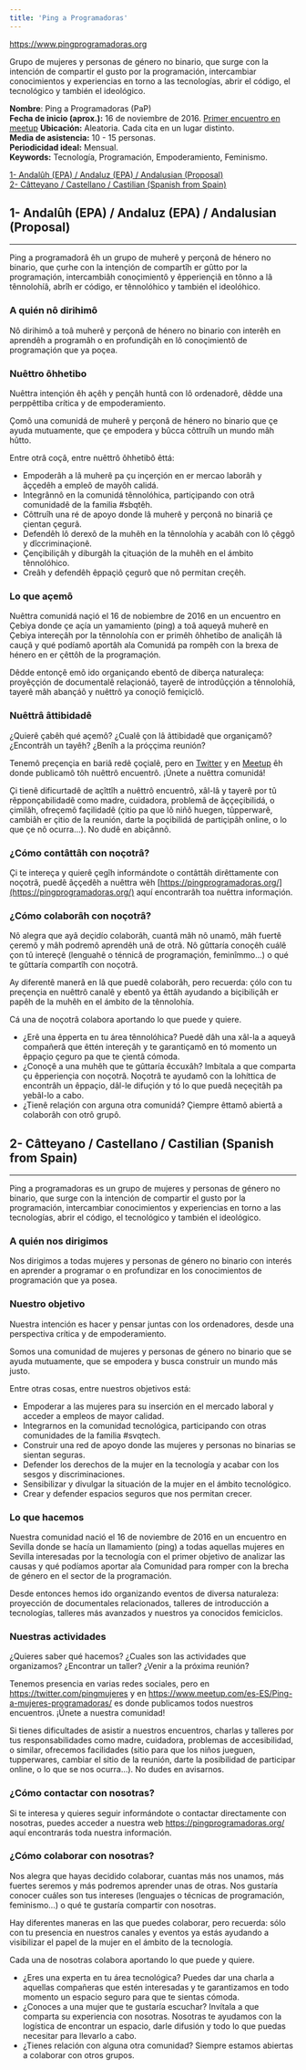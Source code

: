 ```yaml
---
title: 'Ping a Programadoras'
---
```


https://www.pingprogramadoras.org

Grupo de mujeres y personas de género no binario, que surge con la intención de compartir el gusto por la programación, intercambiar conocimientos y experiencias en torno a las tecnologías, abrir el código, el tecnológico y también el ideológico.

**Nombre**: Ping a Programadoras (PaP)  
**Fecha de inicio (aprox.):** 16 de noviembre de 2016. [Primer encuentro en meetup](https://www.meetup.com/es-ES/Ping-a-mujeres-programadoras/events/235355872/)
**Ubicación:** Aleatoria. Cada cita en un lugar distinto.  
**Media de asistencia:** 10 - 15 personas.  
**Periodicidad ideal:** Mensual.  
**Keywords:** Tecnología, Programación, Empoderamiento, Feminismo.  

[1- Andalûh (EPA) / Andaluz (EPA) / Andalusian (Proposal)](#-1--andalh-epa--andaluz-epa--andalusian-proposal)  
[2- Câtteyano / Castellano / Castilian (Spanish from Spain)](#-2--ctteyano--castellano--castilian-spanish-from-spain)  

## 1- Andalûh (EPA) / Andaluz (EPA) / Andalusian (Proposal)
-----------------------------------------------------

Ping a programadorâ êh un grupo de muherê y perçonâ de hénero no binario, que çurhe con la intençión de compartîh er gûtto por la programaçión, intercambiâh conoçimientô y êpperiençiâ en tônno a lâ tênnolohíâ, abrîh er código, er tênnolóhico y también el ideolóhico.

### A quién nô dirihimô

Nô dirihimô a toâ muherê y perçonâ de hénero no binario con interêh en aprendêh a programâh o en profundiçâh en lô conoçimientô de programaçión que ya poçea.

### Nuêttro ôhhetibo

Nuêttra intençión êh açêh y pençâh huntâ con lô ordenadorê, dêdde una perppêttiba crítica y de empoderamiento.

Çomô una comunidá de muherê y perçonâ de hénero no binario que çe ayuda mutuamente, que çe empodera y bûcca côttruîh un mundo mâh hûtto.

Entre otrâ coçâ, entre nuêttrô ôhhetibô êttá:

* Empoderâh a lâ muherê pa çu inçerçión en er mercao laborâh y âççedêh a empleô de mayôh calidá.
* Integrânnô en la comunidá tênnolóhica, partiçipando con otrâ comunidadê de la familia #sbqtêh.
* Côttruîh una ré de apoyo donde lâ muherê y perçonâ no binariâ çe çientan çegurâ.
* Defendêh lô derexô de la muhêh en la tênnolohía y acabâh con lô çêggô y dîccriminaçionê.
* Çençibiliçâh y diburgâh la çituaçión de la muhêh en el ámbito tênnolóhico.
* Creâh y defendêh êppaçiô çegurô que nô permitan creçêh.

### Lo que açemô

Nuêttra comunidá naçió el 16 de nobiembre de 2016 en un encuentro en Çebiya donde çe açía un yamamiento (ping) a toâ aqueyâ muherê en Çebiya intereçâh por la tênnolohía con er primêh ôhhetibo de analiçâh lâ cauçâ y qué podíamô aportâh ala Comunidá pa rompêh con la brexa de hénero en er çêttôh de la programaçión.

Dêdde entonçê emô ido organiçando ebentô de diberça naturaleça: proyêççión de documentalê relaçionáô, tayerê de introdûççión a tênnolohíâ, tayerê mâh abançáô y nuêttrô ya conoçíô femiçiclô.

### Nuêttrâ âttibidadê

¿Quierê çabêh qué açemô? ¿Cualê çon lâ âttibidadê que organiçamô? ¿Encontrâh un tayêh? ¿Benîh a la próççima reunión?

Tenemô preçençia en bariâ redê çoçialê, pero en [Twitter](https://twitter.com/pingmujeres) y en [Meetup](https://www.meetup.com/es-ES/Ping-a-mujeres-programadoras/) êh donde publicamô tôh nuêttrô encuentrô. ¡Únete a nuêttra comunidá!

Çi tienê dificurtadê de açîttîh a nuêttrô encuentrô, xâl-lâ y tayerê por tû rêpponçabilidadê como madre, cuidadora, problemâ de âççeçibilidá, o çimilâh, ofreçemô façilidadê (çitio pa que lô niñô huegen, tûpperwarê, cambiâh er çitio de la reunión, darte la poçibilidá de partiçipâh online, o lo que çe nô ocurra...). No dudê en abiçânnô.

### ¿Cómo contâttâh con noçotrâ?

Çi te intereça y quierê çegîh informándote o contâttâh dirêttamente con noçotrâ, puedê âççedêh a nuêttra wêh [https://pingprogramadoras.org/](https://pingprogramadoras.org/) aquí encontrarâh toa nuêttra informaçión.

### ¿Cómo colaborâh con noçotrâ?

Nô alegra que ayâ deçidío colaborâh, cuantâ mâh nô unamô, mâh fuertê çeremô y mâh podremô aprendêh unâ de otrâ. Nô gûttaría conoçêh cuálê çon tû intereçê (lenguahê o ténnicâ de programaçión, feminîmmo…) o qué te gûttaría compartîh con noçotrâ.

Ay diferentê manerâ en lâ que puedê colaborâh, pero recuerda: çólo con tu preçençia en nuêttrô canalê y ebentô ya êttâh ayudando a biçibiliçâh er papêh de la muhêh en el ámbito de la tênnolohía.

Cá una de noçotrâ colabora aportando lo que puede y quiere.

* ¿Erê una êpperta en tu área tênnolóhica? Puedê dâh una xâl-la a aqueyâ compañerâ que êttén intereçâh y te garantiçamô en tó momento un êppaçio çeguro pa que te çientâ cómoda.
* ¿Conoçê a una muhêh que te gûttaría êccuxâh? Imbítala a que comparta çu êpperiençia con noçotrâ. Noçotrâ te ayudamô con la lohíttica de encontrâh un êppaçio, dâl-le difuçión y tó lo que puedâ neçeçitâh pa yebâl-lo a cabo.
* ¿Tienê relaçión con arguna otra comunidá? Çiempre êttamô abiertâ a colaborâh con otrô grupô.

## 2- Câtteyano / Castellano / Castilian (Spanish from Spain)
--------------------------------------------------------

Ping a programadoras es un grupo de mujeres y personas de género no binario, que surge con la intención de compartir el gusto por la programación, intercambiar conocimientos y experiencias en torno a las tecnologías, abrir el código, el tecnológico y también el ideológico.

### A quién nos dirigimos

Nos dirigimos a todas mujeres y personas de género no binario con interés en aprender a programar o en profundizar en los conocimientos de programación que ya posea.

### Nuestro objetivo

Nuestra intención es hacer y pensar juntas con los ordenadores, desde una perspectiva crítica y de empoderamiento.

Somos una comunidad de mujeres y personas de género no binario que se ayuda mutuamente, que se empodera y busca construir un mundo más justo.

Entre otras cosas, entre nuestros objetivos está:

* Empoderar a las mujeres para su inserción en el mercado laboral y acceder a empleos de mayor calidad.
* Integrarnos en la comunidad tecnológica, participando con otras comunidades de la familia #svqtech.
* Construir una red de apoyo donde las mujeres y personas no binarias se sientan seguras.
* Defender los derechos de la mujer en la tecnología y acabar con los sesgos y discriminaciones.
* Sensibilizar y divulgar la situación de la mujer en el ámbito tecnológico.
* Crear y defender espacios seguros que nos permitan crecer.

### Lo que hacemos

Nuestra comunidad nació el 16 de noviembre de 2016 en un encuentro en Sevilla donde se hacía un llamamiento (ping) a todas aquellas mujeres en Sevilla interesadas por la tecnología con el primer objetivo de analizar las causas y qué podíamos aportar ala Comunidad para romper con la brecha de género en el sector de la programación.

Desde entonces hemos ido organizando eventos de diversa naturaleza: proyección de documentales relacionados, talleres de introducción a tecnologías, talleres más avanzados y nuestros ya conocidos femiciclos.

### Nuestras actividades

¿Quieres saber qué hacemos? ¿Cuales son las actividades que organizamos? ¿Encontrar un taller? ¿Venir a la próxima reunión?

Tenemos presencia en varias redes sociales, pero en https://twitter.com/pingmujeres y en https://www.meetup.com/es-ES/Ping-a-mujeres-programadoras/ es donde publicamos todos nuestros encuentros. ¡Únete a nuestra comunidad!

Si tienes dificultades de asistir a nuestros encuentros, charlas y talleres por tus responsabilidades como madre, cuidadora, problemas de accesibilidad, o similar, ofrecemos facilidades (sitio para que los niños jueguen, tupperwares, cambiar el sitio de la reunión, darte la posibilidad de participar online, o lo que se nos ocurra...). No dudes en avisarnos.

### ¿Cómo contactar con nosotras?

Si te interesa y quieres seguir informándote o contactar directamente con nosotras, puedes acceder a nuestra web https://pingprogramadoras.org/ aquí encontrarás toda nuestra información.

### ¿Cómo colaborar con nosotras?

Nos alegra que hayas decidido colaborar, cuantas más nos unamos, más fuertes seremos y más podremos aprender unas de otras. Nos gustaría conocer cuáles son tus intereses (lenguajes o técnicas de programación, feminismo…) o qué te gustaría compartir con nosotras.

Hay diferentes maneras en las que puedes colaborar, pero recuerda: sólo con tu presencia en nuestros canales y eventos ya estás ayudando a visibilizar el papel de la mujer en el ámbito de la tecnología.

Cada una de nosotras colabora aportando lo que puede y quiere.

* ¿Eres una experta en tu área tecnológica? Puedes dar una charla a aquellas compañeras que estén interesadas y te garantizamos en todo momento un espacio seguro para que te sientas cómoda.
* ¿Conoces a una mujer que te gustaría escuchar? Invítala a que comparta su experiencia con nosotras. Nosotras te ayudamos con la logística de encontrar un espacio, darle difusión y todo lo que puedas necesitar para llevarlo a cabo.
* ¿Tienes relación con alguna otra comunidad? Siempre estamos abiertas a colaborar con otros grupos.
